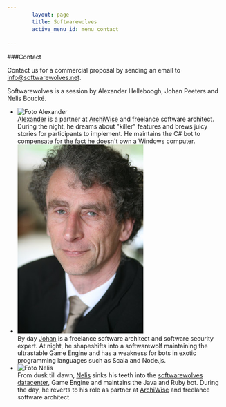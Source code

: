 ```yaml
---
        layout: page
        title: Softwarewolves
        active_menu_id: menu_contact

---
```


###Contact

Contact us for a commercial proposal by sending an email to <a href="mailto:info@softwarewolves.net">info@softwarewolves.net</a>.

Softwarewolves is a session by Alexander Helleboogh, Johan Peeters and Nelis Bouck&eacute;.

<ul class="small-block-grid-1 medium-block-grid-3 large-block-grid-3">
<li>
<img class="mugshot centered" alt="Foto Alexander" src="/images/mugshots/FotoAlexander.jpg"><br>
<a href="http://be.linkedin.com/in/alexanderhelleboogh">Alexander</a> is a partner at <a href="http://www.archiwise.com">ArchiWise</a> and freelance software architect. During the night, he dreams about "killer" features and brews juicy stories for participants to implement. He maintains the C# bot to compensate for the fact he doesn't own a Windows computer.
</li>
<li> 
<img class="mugshot centered" alt="Foto Johan" src="/images/mugshots/JohanPeeters.jpg"><br>
By day <a href="http://be.linkedin.com/in/johanpeeters">Johan</a> is a freelance software architect and software security expert. At night, he shapeshifts into a softwarewolf maintaining the ultrastable Game Engine and has a weakness for bots in exotic programming languages such as Scala and Node.js.
</li>
<li> 
<img class="mugshot centered" alt="Foto Nelis" src="/images/mugshots/FotoNelis.jpg"><br>
From dusk till dawn, <a href="http://www.linkedin.com/in/nelis">Nelis</a> sinks his teeth into the <a href="technology.html">softwarewolves datacenter</a>, Game Engine and maintains the Java and Ruby bot. During the day, he reverts to his role as partner at <a href="http://www.archiwise.com">ArchiWise</a> and freelance software architect.
</li>
</ul>